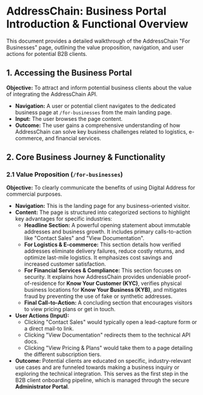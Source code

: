 
# AddressChain: Business Portal Introduction & Functional Overview

This document provides a detailed walkthrough of the AddressChain "For Businesses" page, outlining the value proposition, navigation, and user actions for potential B2B clients.

## 1. Accessing the Business Portal

**Objective:** To attract and inform potential business clients about the value of integrating the AddressChain API.

-   **Navigation:** A user or potential client navigates to the dedicated business page at `/for-businesses` from the main landing page.
-   **Input:** The user browses the page content.
-   **Outcome:** The user gains a comprehensive understanding of how AddressChain can solve key business challenges related to logistics, e-commerce, and financial services.

## 2. Core Business Journey & Functionality

### 2.1 Value Proposition (`/for-businesses`)

**Objective:** To clearly communicate the benefits of using Digital Address for commercial purposes.

-   **Navigation:** This is the landing page for any business-oriented visitor.
-   **Content:** The page is structured into categorized sections to highlight key advantages for specific industries:
    -   **Headline Section:** A powerful opening statement about immutable addresses and business growth. It includes primary calls-to-action like "Contact Sales" and "View Documentation".
    -   **For Logistics & E-commerce:** This section details how verified addresses eliminate delivery failures, reduce costly returns, and optimize last-mile logistics. It emphasizes cost savings and increased customer satisfaction.
    -   **For Financial Services & Compliance:** This section focuses on security. It explains how AddressChain provides undeniable proof-of-residence for **Know Your Customer (KYC)**, verifies physical business locations for **Know Your Business (KYB)**, and mitigates fraud by preventing the use of fake or synthetic addresses.
    -   **Final Call-to-Action:** A concluding section that encourages visitors to view pricing plans or get in touch.
-   **User Actions (Input):**
    -   Clicking "Contact Sales" would typically open a lead-capture form or a direct mail-to link.
    -   Clicking "View Documentation" redirects them to the technical API docs.
    -   Clicking "View Pricing & Plans" would take them to a page detailing the different subscription tiers.
-   **Outcome:** Potential clients are educated on specific, industry-relevant use cases and are funneled towards making a business inquiry or exploring the technical integration. This serves as the first step in the B2B client onboarding pipeline, which is managed through the secure **Administrator Portal**.

